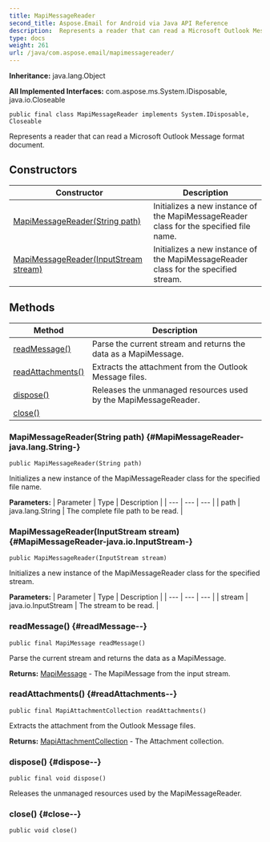 ```yaml
---
title: MapiMessageReader
second_title: Aspose.Email for Android via Java API Reference
description:  Represents a reader that can read a Microsoft Outlook Message format document.
type: docs
weight: 261
url: /java/com.aspose.email/mapimessagereader/
---
```

**Inheritance:**
java.lang.Object

**All Implemented Interfaces:**
com.aspose.ms.System.IDisposable, java.io.Closeable
```
public final class MapiMessageReader implements System.IDisposable, Closeable
```

Represents a reader that can read a Microsoft Outlook Message format document.
## Constructors

| Constructor | Description |
| --- | --- |
| [MapiMessageReader(String path)](#MapiMessageReader-java.lang.String-) | Initializes a new instance of the MapiMessageReader class for the specified file name. |
| [MapiMessageReader(InputStream stream)](#MapiMessageReader-java.io.InputStream-) | Initializes a new instance of the MapiMessageReader class for the specified stream. |
## Methods

| Method | Description |
| --- | --- |
| [readMessage()](#readMessage--) | Parse the current stream and returns the data as a MapiMessage. |
| [readAttachments()](#readAttachments--) | Extracts the attachment from the Outlook Message files. |
| [dispose()](#dispose--) | Releases the unmanaged resources used by the MapiMessageReader. |
| [close()](#close--) |  |
### MapiMessageReader(String path) {#MapiMessageReader-java.lang.String-}
```
public MapiMessageReader(String path)
```


Initializes a new instance of the MapiMessageReader class for the specified file name.

**Parameters:**
| Parameter | Type | Description |
| --- | --- | --- |
| path | java.lang.String | The complete file path to be read. |

### MapiMessageReader(InputStream stream) {#MapiMessageReader-java.io.InputStream-}
```
public MapiMessageReader(InputStream stream)
```


Initializes a new instance of the MapiMessageReader class for the specified stream.

**Parameters:**
| Parameter | Type | Description |
| --- | --- | --- |
| stream | java.io.InputStream | The stream to be read. |

### readMessage() {#readMessage--}
```
public final MapiMessage readMessage()
```


Parse the current stream and returns the data as a MapiMessage.

**Returns:**
[MapiMessage](../../com.aspose.email/mapimessage) - The MapiMessage from the input stream.
### readAttachments() {#readAttachments--}
```
public final MapiAttachmentCollection readAttachments()
```


Extracts the attachment from the Outlook Message files.

**Returns:**
[MapiAttachmentCollection](../../com.aspose.email/mapiattachmentcollection) - The Attachment collection.
### dispose() {#dispose--}
```
public final void dispose()
```


Releases the unmanaged resources used by the MapiMessageReader.

### close() {#close--}
```
public void close()
```




